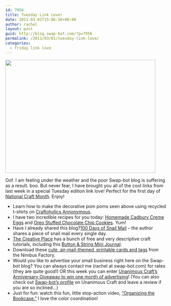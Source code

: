 ```yaml
---
id: 7956
title: Tuesday Link Love!
date: 2011-03-01T15:06:56+00:00
author: rachel
layout: post
guid: http://blog.swap-bot.com/?p=7956
permalink: /2011/03/01/tuesday-link-love/
categories:
  - friday link love
---
```

[<img src="http://blog.swap-bot.com/wp-content/uploads/2011/03/pompoms.jpg" alt="" title="pompoms" width="470" height="355" class="aligncenter size-full wp-image-7958" srcset="http://blog.swap-bot.com/wp-content/uploads/2011/03/pompoms-300x226.jpg 300w, http://blog.swap-bot.com/wp-content/uploads/2011/03/pompoms.jpg 470w" sizes="(max-width: 470px) 100vw, 470px" />](http://www.craftaholicsanonymous.net/2011/01/t-shirt-pom-poms-tutorial.html)

Oof. I am feeling under the weather and the poor Swap-bot blog is suffering as a result. boo. But never fear, I have brought you all of the cool links from last week in a special Tuesday edition link love! Perfect for the first day of [National Craft Month](http://www.crafttestdummies.com/craft-news/happy-national-craft-month/). Enjoy!

  * Learn how to make the decorative pom poms seen above using recycled t-shirts on [Craftoholics Annonymous](http://www.craftaholicsanonymous.net/2011/01/t-shirt-pom-poms-tutorial.html).
  * I have two incredible recipes for you today: [Homemade Cadbury Creme Eggs](http://www.instructables.com/id/Homemade-Cadbury-Creme-Eggs/) and [Oreo Stuffed Chocolate Chip Cookies](http://blog.craftzine.com/archive/2011/02/oreo_stuffed_chocolate_chip_co.html). Yum! 
  * Have I already shared this blog?[100 Days of Snail Mail](http://100daysofsnailmail.wordpress.com/) &#8211; the author shares a piece of snail mail every single day.
  * [The Creative Place](http://thecreativeplace.blogspot.com/) has a bunch of free and very descriptive craft tutorials, including this [Button & String Mini Journal](http://thecreativeplace.blogspot.com/2010/02/ive-been-trying-to-decide-on-what-to.html).
  * Download these [cute, air-mail-themed, printable cards and tags](http://thenimbusfactoryblog.blogspot.com/2011/02/tnf-v-day-freebie-2-3-sent-with-love.html) from the Nimbus Factory.
  * Would you like to advertise your small business right here on the Swap-bot blog? You can always contact me (rachel at swap-bot.com) for rates (they are quite good!) OR this week you can enter [Unanimous Craft&#8217;s Anniversary Giveaway to win one month of advertising](http://www.unanimouscraft.com/blog/anniversary-giveaway-1-one-month-ad-swap-bot-blog)! (You can also check out [Swap-bot&#8217;s profile](http://www.unanimouscraft.com/resources/swap-bot) on Unanimous Craft and leave a review if you are so inclined&#8230;)
  * Just for fun: watch this fun, little stop-action video, [&#8220;Organizing the Bookcase.&#8221;](http://anthologymag.com/blog3/2011/02/24/magic-books/) I love the color coordination!